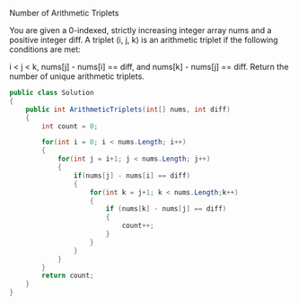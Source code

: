 Number of Arithmetic Triplets

You are given a 0-indexed, strictly increasing integer array nums and a positive integer diff. A triplet (i, j, k) is an arithmetic triplet if the following conditions are met:

i < j < k,
nums[j] - nums[i] == diff, and
nums[k] - nums[j] == diff.
Return the number of unique arithmetic triplets.

```csharp
public class Solution
{
    public int ArithmeticTriplets(int[] nums, int diff)
    {
        int count = 0;

        for(int i = 0; i < nums.Length; i++)
        {
            for(int j = i+1; j < nums.Length; j++)
            {
                if(nums[j] - nums[i] == diff)
                {
                    for(int k = j+1; k < nums.Length;k++)
                    {
                        if (nums[k] - nums[j] == diff)
                        {
                            count++;
                        }
                    }
                }
            }
        }
        return count;
    }
}
